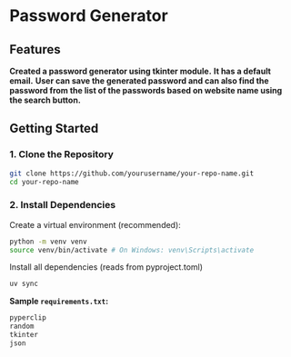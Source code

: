 # Password Generator

## Features
**Created a password generator using tkinter module.**
**It has a default email.**
**User can save the generated password and can also find the password from the list of the passwords based on website name using the search button.**

## Getting Started

### 1. Clone the Repository

```bash
git clone https://github.com/yourusername/your-repo-name.git
cd your-repo-name
```

### 2. Install Dependencies

Create a virtual environment (recommended):

```bash
python -m venv venv
source venv/bin/activate # On Windows: venv\Scripts\activate
```

Install all dependencies (reads from pyproject.toml)
```bash
uv sync
```

**Sample `requirements.txt`:**
```bash
pyperclip
random
tkinter
json
```
